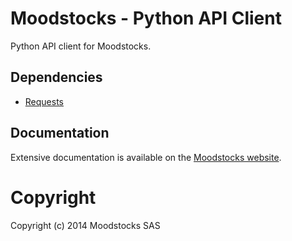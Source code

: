 # Moodstocks - Python API Client

Python API client for Moodstocks.

## Dependencies

- [Requests](http://docs.python-requests.org)

## Documentation

Extensive documentation is available on the [Moodstocks website](https://moodstocks.com/docs/).

# Copyright

Copyright (c) 2014 Moodstocks SAS
